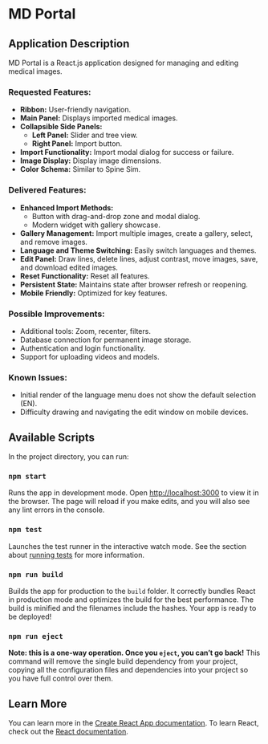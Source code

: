 # MD Portal

## Application Description

MD Portal is a React.js application designed for managing and editing medical images.

### Requested Features:

- **Ribbon:** User-friendly navigation.
- **Main Panel:** Displays imported medical images.
- **Collapsible Side Panels:**
    - **Left Panel:** Slider and tree view.
    - **Right Panel:** Import button.
- **Import Functionality:** Import modal dialog for success or failure.
- **Image Display:** Display image dimensions.
- **Color Schema:** Similar to Spine Sim.

### Delivered Features:

- **Enhanced Import Methods:**
    - Button with drag-and-drop zone and modal dialog.
    - Modern widget with gallery showcase.
- **Gallery Management:** Import multiple images, create a gallery, select, and remove images.
- **Language and Theme Switching:** Easily switch languages and themes.
- **Edit Panel:** Draw lines, delete lines, adjust contrast, move images, save, and download edited images.
- **Reset Functionality:** Reset all features.
- **Persistent State:** Maintains state after browser refresh or reopening.
- **Mobile Friendly:** Optimized for key features.

### Possible Improvements:

- Additional tools: Zoom, recenter, filters.
- Database connection for permanent image storage.
- Authentication and login functionality.
- Support for uploading videos and models.

### Known Issues:

- Initial render of the language menu does not show the default selection (EN).
- Difficulty drawing and navigating the edit window on mobile devices.

## Available Scripts

In the project directory, you can run:

### `npm start`

Runs the app in development mode. Open [http://localhost:3000](http://localhost:3000) to view it in the browser. The
page will reload if you make edits, and you will also see any lint errors in the console.

### `npm test`

Launches the test runner in the interactive watch mode. See the section
about [running tests](https://facebook.github.io/create-react-app/docs/running-tests) for more information.

### `npm run build`

Builds the app for production to the `build` folder. It correctly bundles React in production mode and optimizes the
build for the best performance. The build is minified and the filenames include the hashes. Your app is ready to be
deployed!

### `npm run eject`

**Note: this is a one-way operation. Once you `eject`, you can’t go back!** This command will remove the single build
dependency from your project, copying all the configuration files and dependencies into your project so you have full
control over them.

## Learn More

You can learn more in
the [Create React App documentation](https://facebook.github.io/create-react-app/docs/getting-started). To learn React,
check out the [React documentation](https://reactjs.org/).
